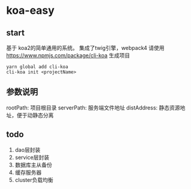 # koa-easy

## start
基于 koa2的简单通用的系统。
集成了twig引擎，webpack4
请使用 https://www.npmjs.com/package/cli-koa 生成项目
```
yarn global add cli-koa
cli-koa init <projectName>

```

## 参数说明
  rootPath: 项目根目录
  serverPath: 服务端文件地址
  distAddress: 静态资源地址，便于动静态分离

## todo
1. dao层封装
2. service层封装
3. 数据库主从备份
4. 缓存服务器
5. cluster负载均衡


